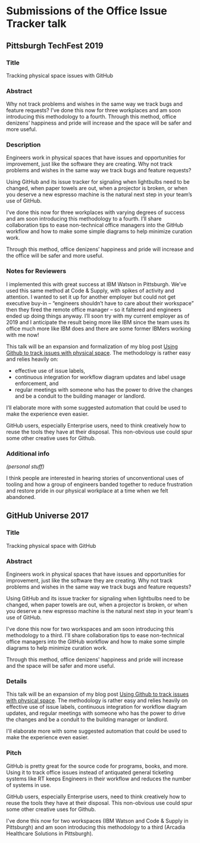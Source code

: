 # Submissions of the Office Issue Tracker talk

## Pittsburgh TechFest 2019

### Title

Tracking physical space issues with GitHub

### Abstract

Why not track problems and wishes in the same way we track bugs and feature requests? I’ve done this now for three workplaces and am soon introducing this methodology to a fourth. Through this method, office denizens’ happiness and pride will increase and the space will be safer and more useful.

### Description

Engineers work in physical spaces that have issues and opportunities for improvement, just like the software they are creating. Why not track problems and wishes in the same way we track bugs and feature requests?

Using GitHub and its issue tracker for signaling when lightbulbs need to be changed, when paper towels are out, when a projector is broken, or when you deserve a new espresso machine is the natural next step in your team’s use of GitHub.

I’ve done this now for three workplaces with varying degrees of success and am soon introducing this methodology to a fourth. I’ll share collaboration tips to ease non-technical office managers into the GitHub workflow and how to make some simple diagrams to help minimize curation work.

Through this method, office denizens’ happiness and pride will increase and the office will be safer and more useful.

### Notes for Reviewers

I implemented this with great success at IBM Watson in Pittsburgh. We’ve used this same method at Code & Supply, with spikes of activity and attention. I wanted to set it up for another employer but could not get executive buy-in – “engineers shouldn’t have to care about their workspace” then they fired the remote office manager – so it faltered and engineers ended up doing things anyway. I’ll soon try with my current employer as of 2019 and I anticipate the result being more like IBM since the team uses its office much more like IBM does and there are some former IBMers working with me now!

This talk will be an expansion and formalization of my blog post [Using Github to track issues with physical space](https://medium.com/@colindean/using-github-to-track-issues-with-physical-space-b2efe37b96ad). The methodology is rather easy and relies heavily on:

* effective use of issue labels,
* continuous integration for workflow diagram updates and label usage enforcement, and
* regular meetings with someone who has the power to drive the changes and be a conduit to the building manager or landlord.

I’ll elaborate more with some suggested automation that could be used to make the experience even easier.

GitHub users, especially Enterprise users, need to think creatively how to reuse the tools they have at their disposal. This non-obvious use could spur some other creative uses for Github.

### Additional info

_(personal stuff)_

I think people are interested in hearing stories of unconventional uses of tooling and how a group of engineers banded together to reduce frustration and restore pride in our physical workplace at a time when we felt abandoned.

## GitHub Universe 2017

### Title

Tracking physical space with GitHub

### Abstract

Engineers work in physical spaces that have issues and opportunities for improvement, just like the software they are creating. Why not track problems and wishes in the same way we track bugs and feature requests? 

Using GitHub and its issue tracker for signaling when lightbulbs need to be changed, when paper towels are out, when a projector is broken, or when you deserve a new espresso machine is the natural next step in your team's use of GitHub. 

I've done this now for two workspaces and am soon introducing this methodology to a third. I'll share collaboration tips to ease non-technical office managers into the GitHub workflow and how to make some simple diagrams to help minimize curation work.

Through this method, office denizens' happiness and pride will increase and the space will be safer and more useful.

### Details

This talk will be an expansion of my blog post [Using Github to track issues with physical space](https://medium.com/@colindean/using-github-to-track-issues-with-physical-space-b2efe37b96ad). The methodology is rather easy and relies heavily on effective use of issue labels, continuous integration for workflow diagram updates, and regular meetings with someone who has the power to drive the changes and be a conduit to the building manager or landlord.

I'll elaborate more with some suggested automation that could be used to make the experience even easier.

### Pitch

GitHub is pretty great for the source code for programs, books, and more. Using it to track office issues instead of antiquated general ticketing systems like RT keeps Engineers in their workflow and reduces the number of systems in use. 

GitHub users, especially Enterprise users, need to think creatively how to reuse the tools they have at their disposal. This non-obvious use could spur some other creative uses for Github.

I've done this now for two workspaces (IBM Watson and Code & Supply in Pittsburgh) and am soon introducing this methodology to a third (Arcadia Healthcare Solutions in Pittsburgh).
